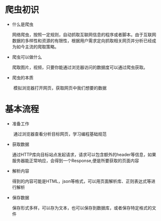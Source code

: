 # 爬虫初识

- 什么是爬虫

  ​	网络爬虫，按照一定规则，自动抓取互联网信息的程序或者脚本。由于互联网数据的多样性和资源的有限性，根据用户需求定向抓取相关网页并分析已经成为如今主流的爬取策略。

- 爬虫可以做什么

  ​	爬取图片，视频，只要你能通过浏览器访问的数据度可以通过爬虫获取。

- 爬虫的本质

  ​	模拟浏览器打开网页，获取网页中我们想要的数据

# 基本流程

- 准备工作

  ​	通过浏览器查看分析目标网页，学习编程基础规范

- 获取数据

  ​	通过HTTP库向目标站点发起请求，请求可以包含额外的header等信息，如果服务器能正常响应，会得到一个Response,便是所要获取的页面内容

- 解析内容

  ​	得到的内容可能是HTML，json等格式，可以用页面解析库、正则表达式等进行解析

- 保存数据

  ​	保存形式多样，可以存为文本，也可以保存到数据库，或者保存特定格式的文件

